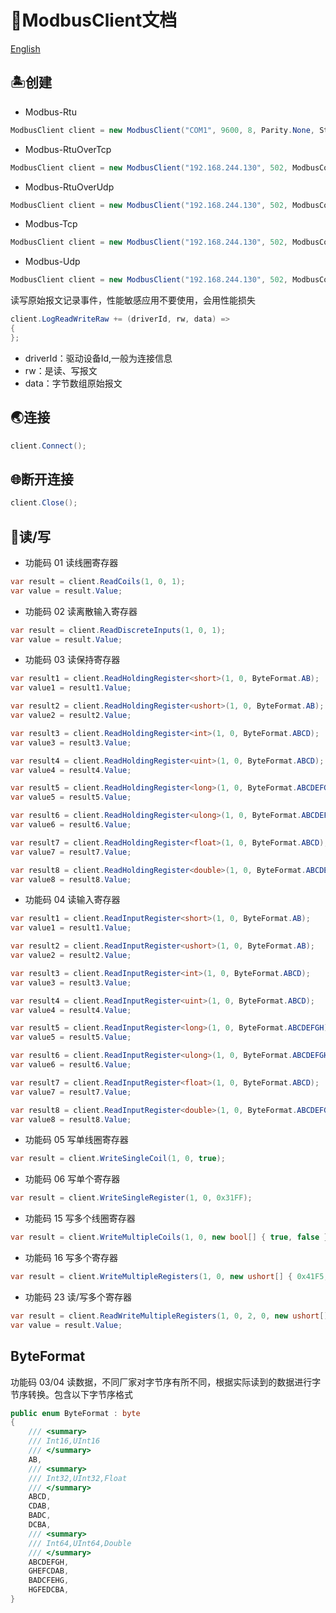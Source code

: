 ﻿# 🚀ModbusClient文档

[English](./README.MD)

## 🏝️创建
* Modbus-Rtu
```C#
ModbusClient client = new ModbusClient("COM1", 9600, 8, Parity.None, StopBits.One);
```
* Modbus-RtuOverTcp
```C#
ModbusClient client = new ModbusClient("192.168.244.130", 502, ModbusConnectMode.RtuOverTcp);
```
* Modbus-RtuOverUdp
```C#
ModbusClient client = new ModbusClient("192.168.244.130", 502, ModbusConnectMode.RtuOverUdp);
```
* Modbus-Tcp
```C#
ModbusClient client = new ModbusClient("192.168.244.130", 502, ModbusConnectMode.Tcp);
```
* Modbus-Udp
```C#
ModbusClient client = new ModbusClient("192.168.244.130", 502, ModbusConnectMode.Udp);
```

读写原始报文记录事件，性能敏感应用不要使用，会用性能损失
```C#
client.LogReadWriteRaw += (driverId, rw, data) =>
{
};
```
* driverId：驱动设备Id,一般为连接信息
* rw：是读、写报文
* data：字节数组原始报文
## 🌏连接
```C#
client.Connect();
```

## 🌐断开连接
```C#
client.Close();
```

## 🌋读/写
* 功能码 01 读线圈寄存器
```C#
var result = client.ReadCoils(1, 0, 1);
var value = result.Value;
```
* 功能码 02 读离散输入寄存器
```C#
var result = client.ReadDiscreteInputs(1, 0, 1);
var value = result.Value;
```
* 功能码 03 读保持寄存器
```C#
var result1 = client.ReadHoldingRegister<short>(1, 0, ByteFormat.AB);
var value1 = result1.Value;

var result2 = client.ReadHoldingRegister<ushort>(1, 0, ByteFormat.AB);
var value2 = result2.Value;

var result3 = client.ReadHoldingRegister<int>(1, 0, ByteFormat.ABCD);
var value3 = result3.Value;

var result4 = client.ReadHoldingRegister<uint>(1, 0, ByteFormat.ABCD);
var value4 = result4.Value;

var result5 = client.ReadHoldingRegister<long>(1, 0, ByteFormat.ABCDEFGH);
var value5 = result5.Value;

var result6 = client.ReadHoldingRegister<ulong>(1, 0, ByteFormat.ABCDEFGH);
var value6 = result6.Value;

var result7 = client.ReadHoldingRegister<float>(1, 0, ByteFormat.ABCD);
var value7 = result7.Value;

var result8 = client.ReadHoldingRegister<double>(1, 0, ByteFormat.ABCDEFGH);
var value8 = result8.Value;
```
* 功能码 04 读输入寄存器
```C#
var result1 = client.ReadInputRegister<short>(1, 0, ByteFormat.AB);
var value1 = result1.Value;

var result2 = client.ReadInputRegister<ushort>(1, 0, ByteFormat.AB);
var value2 = result2.Value;

var result3 = client.ReadInputRegister<int>(1, 0, ByteFormat.ABCD);
var value3 = result3.Value;

var result4 = client.ReadInputRegister<uint>(1, 0, ByteFormat.ABCD);
var value4 = result4.Value;

var result5 = client.ReadInputRegister<long>(1, 0, ByteFormat.ABCDEFGH);
var value5 = result5.Value;

var result6 = client.ReadInputRegister<ulong>(1, 0, ByteFormat.ABCDEFGH);
var value6 = result6.Value;

var result7 = client.ReadInputRegister<float>(1, 0, ByteFormat.ABCD);
var value7 = result7.Value;

var result8 = client.ReadInputRegister<double>(1, 0, ByteFormat.ABCDEFGH);
var value8 = result8.Value;
```
* 功能码 05 写单线圈寄存器
```C#
var result = client.WriteSingleCoil(1, 0, true);
```
* 功能码 06 写单个寄存器
```C#
var result = client.WriteSingleRegister(1, 0, 0x31FF);
```
* 功能码 15 写多个线圈寄存器
```C#
var result = client.WriteMultipleCoils(1, 0, new bool[] { true, false });
```
* 功能码 16 写多个寄存器
```C#
var result = client.WriteMultipleRegisters(1, 0, new ushort[] { 0x41F5, 0xF412 });
```
* 功能码 23 读/写多个寄存器
```C#
var result = client.ReadWriteMultipleRegisters(1, 0, 2, 0, new ushort[] { 0x41F5, 0x1234 });
var value = result.Value;
```
## ByteFormat
功能码 03/04 读数据，不同厂家对字节序有所不同，根据实际读到的数据进行字节序转换。包含以下字节序格式
```C#
public enum ByteFormat : byte
{
    /// <summary>
    /// Int16,UInt16
    /// </summary>
    AB,
    /// <summary>
    /// Int32,UInt32,Float
    /// </summary>
    ABCD,
    CDAB,
    BADC,
    DCBA,
    /// <summary>
    /// Int64,UInt64,Double
    /// </summary>
    ABCDEFGH,
    GHEFCDAB,
    BADCFEHG,
    HGFEDCBA,
}
```